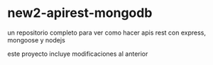 # new2-apirest-mongodb
un repositorio completo para ver como hacer apis rest con express, mongoose y nodejs

este proyecto incluye modificaciones al anterior
